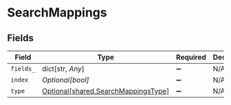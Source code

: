 # SearchMappings


## Fields

| Field                                                                                | Type                                                                                 | Required                                                                             | Description                                                                          |
| ------------------------------------------------------------------------------------ | ------------------------------------------------------------------------------------ | ------------------------------------------------------------------------------------ | ------------------------------------------------------------------------------------ |
| `fields_`                                                                            | dict[str, *Any*]                                                                     | :heavy_minus_sign:                                                                   | N/A                                                                                  |
| `index`                                                                              | *Optional[bool]*                                                                     | :heavy_minus_sign:                                                                   | N/A                                                                                  |
| `type`                                                                               | [Optional[shared.SearchMappingsType]](undefined/models/shared/searchmappingstype.md) | :heavy_minus_sign:                                                                   | N/A                                                                                  |